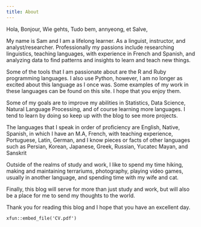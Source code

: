 ```yaml
---
title: About
---
```


Hola, Bonjour, Wie gehts, Tudo bem, annyeong, et Salve, 

My name is Sam and I am a lifelong learner. As a linguist, instructor, and analyst/researcher. Professionally my passions include researching linguistics, teaching languages, with experience in French and Spanish, and analyzing data to find patterns and insights to learn and teach new things. 

Some of the tools that I am passionate about are the R and Ruby programming languages. I also use Python, however, I am no longer as excited about this language as I once was. Some examples of my work in these languages can be found on this site. I hope that you enjoy them. 

Some of my goals are to improve my abilities in Statistics, Data Science, Natural Language Processing, and of course learning more languages. I tend to learn by doing so keep up with the blog to see more projects. 

The languages that I speak in order of proficiency are English, Native, Spanish, in which I have an M.A, French, with teaching experience, Portuguese, Latin, German, and I know pieces or facts of other languages such as Persian, Korean, Japanese, Greek, Russian, Yucatec Mayan, and Sanskrit

Outside of the realms of study and work, I like to spend my time hiking, making and maintaining terrariums, photography, playing video games, usually in another language, and spending time with my wife and cat. 

Finally, this blog will serve for more than just study and work, but will also be a place for me to send my thoughts to the world.

Thank you for reading this blog and I hope that you have an excellent day.


```{r echo = FALSE}
xfun::embed_file('CV.pdf')
```